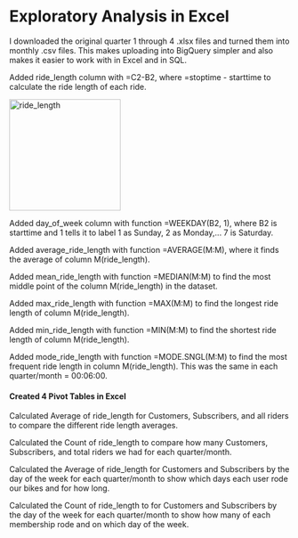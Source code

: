 # Exploratory Analysis in Excel

I downloaded the original quarter 1 through 4 .xlsx files and turned them into monthly .csv files. This makes uploading into BigQuery simpler and also makes it easier to work with in Excel and in SQL.

Added ride_length column with =C2-B2, where =stoptime - starttime to calculate the ride length of each ride.

<img width="200" alt="ride_length" src="https://github.com/PaxtonTaylor/Google-Data-Analytics-Capstone---Cyclistic-Bike-Share/assets/147224800/67afe1b0-f916-4782-bb0d-da4bfb238a13">

Added day_of_week column with function =WEEKDAY(B2, 1), where B2 is starttime and 1 tells it to label 1 as Sunday, 2 as Monday,... 7 is Saturday.



Added average_ride_length with function =AVERAGE(M:M), where it finds the average of column M(ride_length).



Added mean_ride_length with function =MEDIAN(M:M) to find the most middle point of the column M(ride_length) in the dataset.



Added max_ride_length with function =MAX(M:M) to find the longest ride length of column M(ride_length).



Added min_ride_length with function =MIN(M:M) to find the shortest ride length of column M(ride_length).



Added mode_ride_length with function =MODE.SNGL(M:M) to find the most frequent ride length in column M(ride_length). This was the same in each quarter/month = 00:06:00.



#### Created 4 Pivot Tables in Excel
Calculated Average of ride_length for Customers, Subscribers, and all riders to compare the different ride length averages.



Calculated the Count of ride_length to compare how many Customers, Subscribers, and total riders we had for each quarter/month.


Calculated the Average of ride_length for Customers and Subscribers by the day of the week for each quarter/month to show which days each user rode our bikes and for how long.


Calculated the Count of ride_length to for Customers and Subscribers by the day of the week for each quarter/month to show how many of each membership rode and on which day of the week.

